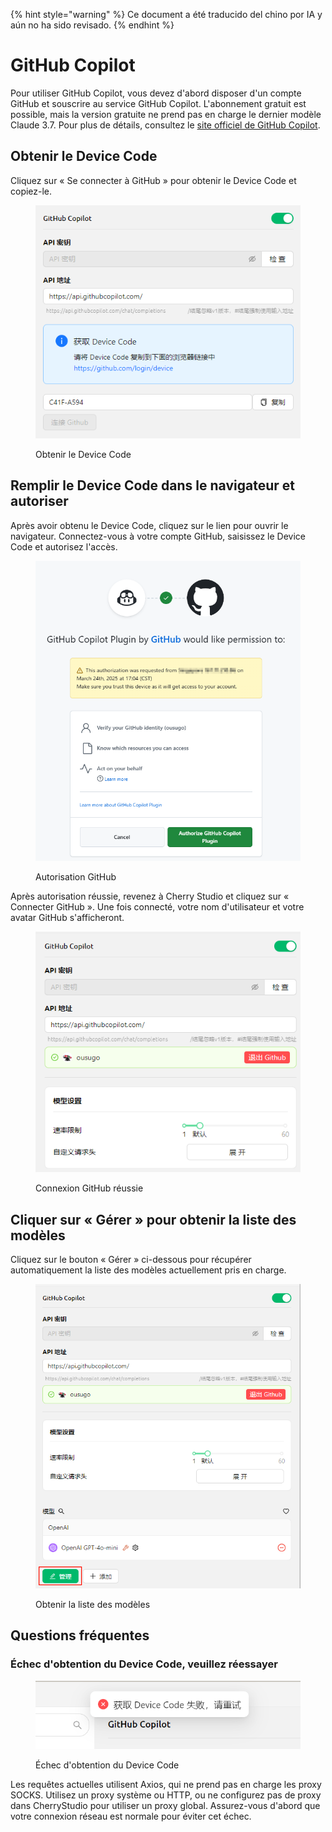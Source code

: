 
{% hint style="warning" %}
Ce document a été traducido del chino por IA y aún no ha sido revisado.
{% endhint %}

# GitHub Copilot

Pour utiliser GitHub Copilot, vous devez d'abord disposer d'un compte GitHub et souscrire au service GitHub Copilot. L'abonnement gratuit est possible, mais la version gratuite ne prend pas en charge le dernier modèle Claude 3.7. Pour plus de détails, consultez le [site officiel de GitHub Copilot](https://github.com/features/copilot).

## Obtenir le Device Code

Cliquez sur « Se connecter à GitHub » pour obtenir le Device Code et copiez-le.

<figure><img src="../../.gitbook/assets/获取DeviceCode.png" alt="Exemple d'obtention du Device Code"><figcaption><p>Obtenir le Device Code</p></figcaption></figure>

## Remplir le Device Code dans le navigateur et autoriser

Après avoir obtenu le Device Code, cliquez sur le lien pour ouvrir le navigateur. Connectez-vous à votre compte GitHub, saisissez le Device Code et autorisez l'accès.

<figure><img src="../../.gitbook/assets/GitHub授权.png" alt="Autorisation GitHub"><figcaption><p>Autorisation GitHub</p></figcaption></figure>

Après autorisation réussie, revenez à Cherry Studio et cliquez sur « Connecter GitHub ». Une fois connecté, votre nom d'utilisateur et votre avatar GitHub s'afficheront.

<figure><img src="../../.gitbook/assets/GitHub连接成功.png" alt="Connexion GitHub réussie"><figcaption><p>Connexion GitHub réussie</p></figcaption></figure>

## Cliquer sur « Gérer » pour obtenir la liste des modèles

Cliquez sur le bouton « Gérer » ci-dessous pour récupérer automatiquement la liste des modèles actuellement pris en charge.

<figure><img src="../../.gitbook/assets/管理按钮获取模型列表.png" alt="Obtenir la liste des modèles"><figcaption><p>Obtenir la liste des modèles</p></figcaption></figure>

## Questions fréquentes

### Échec d'obtention du Device Code, veuillez réessayer

<figure><img src="../../.gitbook/assets/获取DeviceCode失败.png" alt="Échec d'obtention du Device Code"><figcaption><p>Échec d'obtention du Device Code</p></figcaption></figure>

Les requêtes actuelles utilisent Axios, qui ne prend pas en charge les proxy SOCKS. Utilisez un proxy système ou HTTP, ou ne configurez pas de proxy dans CherryStudio pour utiliser un proxy global. Assurez-vous d'abord que votre connexion réseau est normale pour éviter cet échec.